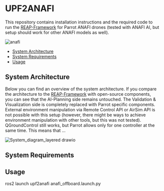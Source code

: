 # UPF2ANAFI
This repository contains installation instructions and the required code to run the [REAP-Framework](https://github.com/UniBwM-IFS-AILab/REAP) for Parrot ANAFI drones (tested with ANAFI AI, but setup should work for other ANAFI models as well).

![anafi](https://github.com/UniBwM-IFS-AILab/UPF2ANAFI/assets/92592126/2d215490-cee6-4adc-a424-6f5316cdd93e)


* [System Architecture](#system-architecture)
* [System Requirements](#system-requirements)
* [Usage](#usage)

## System Architecture
Below you can find an overview of the system architecture. If you compare the architecture to the [REAP-Framework](https://github.com/UniBwM-IFS-AILab/REAP) with open-source components, you can see that the AI-Planning side remains untouched. The Validation & Visualization side is completely replaced with Parrot specific components. External environment manipulation via Remote Control API or AirSim API is not possible with this setup (however, there might be ways to achieve environment manipulation with other tools, but this was not tested). QGroundControl still works, but Parrot allows only for one controller at the same time. This means that ...

![System_diagram_layered drawio](https://github.com/UniBwM-IFS-AILab/UPF2ANAFI/assets/92592126/8353f818-a099-4580-8d25-95759a1f1d8b)

## System Requirements
## Usage

ros2 launch upf2anafi anafi_offboard.launch.py
